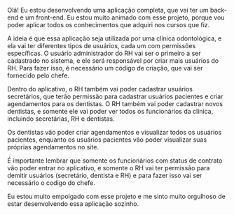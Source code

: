 Olá! Eu estou desenvolvendo uma aplicação completa, que vai ter um back-end e um front-end. Eu estou muito animado com esse projeto, porque vou poder aplicar todos os conhecimentos que adquiri nos cursos que fiz.

A ideia é que essa aplicação seja utilizada por uma clínica odontológica, e ela vai ter diferentes tipos de usuários, cada um com permissões específicas. O usuário administrador do RH vai ser o primeiro a ser cadastrado no sistema, e ele será responsável por criar mais usuários do RH. Para fazer isso, é necessário um código de criação, que vai ser fornecido pelo chefe.

Dentro do aplicativo, o RH também vai poder cadastrar usuários secretários, que terão permissão para cadastrar usuários pacientes e criar agendamentos para os dentistas. O RH também vai poder cadastrar novos dentistas, e somente ele vai poder ver todos os funcionários da clínica, incluindo secretárias, RH e dentistas.

Os dentistas vão poder criar agendamentos e visualizar todos os usuários pacientes, enquanto os usuários pacientes vão poder visualizar suas próprias agendamentos no site.

É importante lembrar que somente os funcionários com status de contrato vão poder entrar no aplicativo, e somente o RH vai ter permissão para demitir usuários (secretário, dentista e RH) e para fazer isso vai ser necessário o codigo do chefe.

Eu estou muito empolgado com esse projeto e me sinto muito orgulhoso de estar desenvolvendo essa aplicação sozinho.